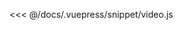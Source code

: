 <ClientOnly>
  <code-view name="video" :is-code-view="false"/>
</ClientOnly>

<<< @/docs/.vuepress/snippet/video.js
